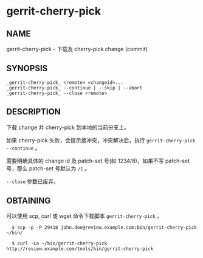 # gerrit-cherry-pick

## NAME
gerrit-cherry-pick - 下载及 cherry-pick change (commit)

## SYNOPSIS
```
_gerrit-cherry-pick_ <remote> <changeid>...
_gerrit-cherry-pick_ --continue | --skip | --abort
_gerrit-cherry-pick_ --close <remote>
```

## DESCRIPTION
下载 change 并 cherry-pick 到本地的当前分支上。

如果 cherry-pick 失败，会提示接冲突，冲突解决后，执行 `gerrit-cherry-pick --continue` 。

需要明确具体的 change id 及 patch-set 号(如 1234/8)，如果不写 patch-set 号，那么 patch-set 号默认为 `/1` 。

`--close` 参数已废弃。

## OBTAINING
可以使用 scp, curl 或 wget 命令下载脚本 `gerrit-cherry-pick` 。

```
  $ scp -p -P 29418 john.doe@review.example.com:bin/gerrit-cherry-pick ~/bin/

  $ curl -Lo ~/bin/gerrit-cherry-pick http://review.example.com/tools/bin/gerrit-cherry-pick
```

